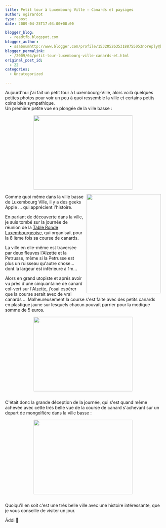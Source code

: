 ```yaml
---
title: Petit tour à Luxembourg Ville – Canards et paysages
author: ogirardot
type: post
date: 2009-04-25T17:03:00+00:00

blogger_blog:
  - readtfb.blogspot.com
blogger_author:
  - ssaboumhttp://www.blogger.com/profile/15320526353188755053noreply@blogger.com
blogger_permalink:
  - /2009/04/petit-tour-luxembourg-ville-canards-et.html
original_post_id:
  - 22
categories:
  - Uncategorized

---
```

<!--more-->
Aujourd'hui j'ai fait un petit tour à Luxembourg-Ville, alors voilà quelques petites photos pour voir un peu à quoi ressemble la ville et certains petits coins bien sympathique.  
Un première petite vue en plongée de la ville basse :

[<img decoding="async" style="margin:0 auto 10px;display:block;text-align:center;cursor:pointer;width:320px;height:240px;" src="http://2.bp.blogspot.com/_qTrjuYjK_hI/SfNF2zmZotI/AAAAAAAAABo/Cml_XKmNnxE/s320/Photo102.jpg" alt="" border="0" />][1]

[<img decoding="async" style="margin:0 0 10px 10px;float:right;cursor:pointer;width:240px;height:320px;" src="http://1.bp.blogspot.com/_qTrjuYjK_hI/SfNIWCgjpPI/AAAAAAAAABw/MSY9x4xPfqQ/s320/Photo103.jpg" alt="" border="0" />][2]

Comme quoi même dans la ville basse de Luxembourg Ville, il y a des geeks Apple ... qui apprécient l'histoire.

En parlant de découverte dans la ville, je suis tombé sur la journée de réunion de la [Table Ronde Luxembourgeoise][3], qui organisait pour la 8 ième fois sa course de canards.

La ville en elle-même est traversée par deux fleuves l'Alzette et la Petrusse, même si la Petrusse est plus un ruisseau qu'autre chose... dont la largeur est inférieure à 1m...

Alors en grand utopiste et aprés avoir vu près d'une cinquantaine de canard col-vert sur l'Alzette, j'osai espérer que la course serait avec de vrai canards ... Malheureusement la course s'est faite avec des petits canards en plastique jaune sur lesquels chacun pouvait parrier pour la modique somme de 5 euros.

[<img decoding="async" style="margin:0 auto 10px;display:block;text-align:center;cursor:pointer;width:320px;height:240px;" src="http://4.bp.blogspot.com/_qTrjuYjK_hI/SfNOlTHVy0I/AAAAAAAAAB4/oIYg1PdhP5k/s320/Photo108.jpg" alt="" border="0" />][4]  
C'était donc la grande déception de la journée, qui s'est quand même achevée avec cette très belle vue de la course de canard s'achevant sur un depart de mongolfière dans la ville basse :

[<img decoding="async" style="margin:0 auto 10px;display:block;text-align:center;cursor:pointer;width:320px;height:240px;" src="http://4.bp.blogspot.com/_qTrjuYjK_hI/SfNSK8Rbj7I/AAAAAAAAACA/itmdo989lSA/s320/Photo111.jpg" alt="" border="0" />][5]  
Quoiqu'il en soit c'est une très belle ville avec une histoire intéressante, que je vous conseille de visiter un jour.

Äddi 🙂

 [1]: http://2.bp.blogspot.com/_qTrjuYjK_hI/SfNF2zmZotI/AAAAAAAAABo/Cml_XKmNnxE/s1600-h/Photo102.jpg
 [2]: http://1.bp.blogspot.com/_qTrjuYjK_hI/SfNIWCgjpPI/AAAAAAAAABw/MSY9x4xPfqQ/s1600-h/Photo103.jpg
 [3]: http://www.trl.lu/
 [4]: http://4.bp.blogspot.com/_qTrjuYjK_hI/SfNOlTHVy0I/AAAAAAAAAB4/oIYg1PdhP5k/s1600-h/Photo108.jpg
 [5]: http://4.bp.blogspot.com/_qTrjuYjK_hI/SfNSK8Rbj7I/AAAAAAAAACA/itmdo989lSA/s1600-h/Photo111.jpg